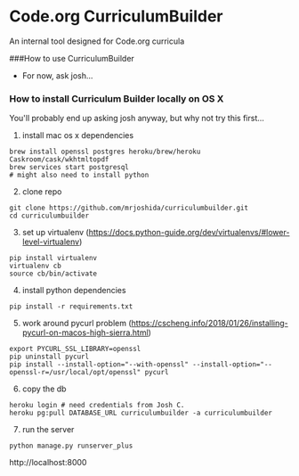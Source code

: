 Code.org CurriculumBuilder
=
An internal tool designed for Code.org curricula

###How to use CurriculumBuilder
- For now, ask josh...

### How to install Curriculum Builder locally on OS X

You'll probably end up asking josh anyway, but why not try this first...

1. install mac os x dependencies

  ```
  brew install openssl postgres heroku/brew/heroku Caskroom/cask/wkhtmltopdf
  brew services start postgresql
  # might also need to install python
  ```

2. clone repo

```
git clone https://github.com/mrjoshida/curriculumbuilder.git
cd curriculumbuilder
```

3. set up virtualenv (https://docs.python-guide.org/dev/virtualenvs/#lower-level-virtualenv)

```
pip install virtualenv
virtualenv cb
source cb/bin/activate
```

4. install python dependencies

```
pip install -r requirements.txt
```

5. work around pycurl problem (https://cscheng.info/2018/01/26/installing-pycurl-on-macos-high-sierra.html)

```
export PYCURL_SSL_LIBRARY=openssl
pip uninstall pycurl
pip install --install-option="--with-openssl" --install-option="--openssl-r=/usr/local/opt/openssl" pycurl
```

6. copy the db

```
heroku login # need credentials from Josh C.
heroku pg:pull DATABASE_URL curriculumbuilder -a curriculumbuilder
```

7. run the server

```
python manage.py runserver_plus
```

http://localhost:8000
